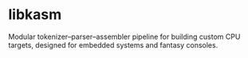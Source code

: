 # libkasm
Modular tokenizer–parser–assembler pipeline for building custom CPU targets, designed for embedded systems and fantasy consoles.

